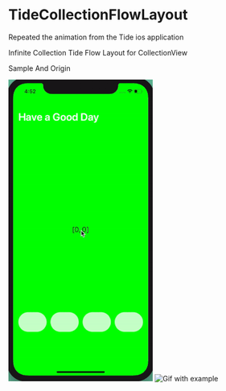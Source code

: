 # TideCollectionFlowLayout
Repeated the animation from the Tide ios application 

Infinite Collection
Tide Flow Layout for CollectionView

Sample And Origin

![Gif with example](https://github.com/vurf/TideCollectionFlowLayout/blob/master/gifs/tide.gif) ![Gif with example](https://github.com/vurf/TideCollectionFlowLayout/blob/master/gifs/tide_origin.gif)
